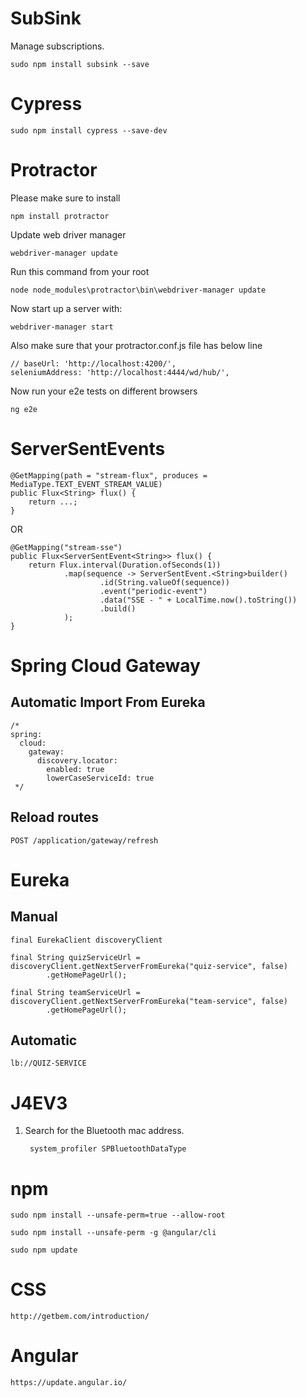 # SubSink

Manage subscriptions.

    sudo npm install subsink --save
    
# Cypress

    sudo npm install cypress --save-dev

# Protractor

Please make sure to install

    npm install protractor

Update web driver manager

    webdriver-manager update

Run this command from your root

    node node_modules\protractor\bin\webdriver-manager update

Now start up a server with:

    webdriver-manager start

Also make sure that your protractor.conf.js file has below line

    // baseUrl: 'http://localhost:4200/',
    seleniumAddress: 'http://localhost:4444/wd/hub/',

Now run your e2e tests on different browsers

    ng e2e

# ServerSentEvents

    @GetMapping(path = "stream-flux", produces = MediaType.TEXT_EVENT_STREAM_VALUE)
    public Flux<String> flux() {
        return ...;
    }

OR

    @GetMapping("stream-sse")
    public Flux<ServerSentEvent<String>> flux() {
        return Flux.interval(Duration.ofSeconds(1))
                .map(sequence -> ServerSentEvent.<String>builder()
                        .id(String.valueOf(sequence))
                        .event("periodic-event")
                        .data("SSE - " + LocalTime.now().toString())
                        .build()
                );
    }

# Spring Cloud Gateway

## Automatic Import From Eureka

    /*
    spring:
      cloud:
        gateway:
          discovery.locator:
            enabled: true
            lowerCaseServiceId: true
     */
    
## Reload routes

    POST /application/gateway/refresh
    
# Eureka

## Manual

    final EurekaClient discoveryClient
    
    final String quizServiceUrl = discoveryClient.getNextServerFromEureka("quiz-service", false)
            .getHomePageUrl();
            
    final String teamServiceUrl = discoveryClient.getNextServerFromEureka("team-service", false)
            .getHomePageUrl();
            
## Automatic

    lb://QUIZ-SERVICE
    
# J4EV3

1. Search for the Bluetooth mac address.

        system_profiler SPBluetoothDataType
        
# npm

    sudo npm install --unsafe-perm=true --allow-root
    
    sudo npm install --unsafe-perm -g @angular/cli

    sudo npm update
    
# CSS

    http://getbem.com/introduction/
    
# Angular

    https://update.angular.io/